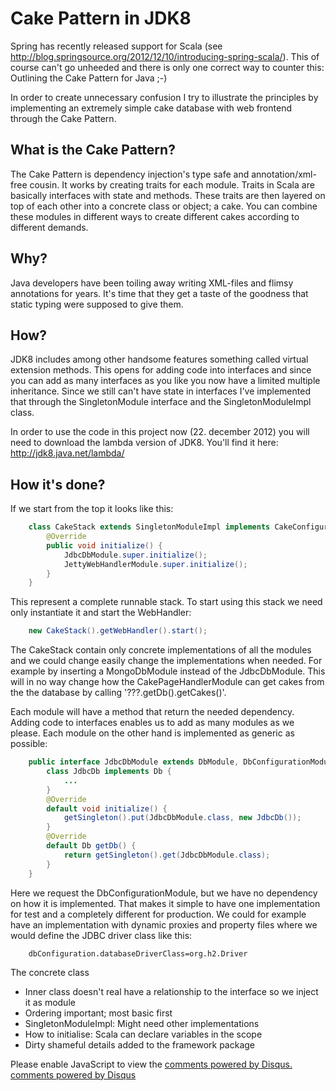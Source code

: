 # Cake Pattern in JDK8

Spring has recently released support for Scala (see http://blog.springsource.org/2012/12/10/introducing-spring-scala/).
This of course can't go unheeded and there is only one correct way to counter this: Outlining the Cake Pattern for Java
;-)

In order to create unnecessary confusion I try to illustrate the principles by implementing an extremely simple cake
database with web frontend through the Cake Pattern.

## What is the Cake Pattern?

The Cake Pattern is dependency injection's type safe and annotation/xml-free cousin. It works by creating traits for
each module. Traits in Scala are basically interfaces with state and methods. These traits are then layered on top of
each other into a concrete class or object; a cake. You can combine these modules in different ways to create different
cakes according to different demands.

## Why?

Java developers have been toiling away writing XML-files and flimsy annotations for years. It's time that they get a
taste of the goodness that static typing were supposed to give them.

## How?

JDK8 includes among other handsome features something called virtual extension methods. This opens for adding code into
interfaces and since you can add as many interfaces as you like you now have a limited multiple inheritance. Since we
still can't have state in interfaces I've implemented that through the SingletonModule interface and the
SingletonModuleImpl class.

In order to use the code in this project now (22. december 2012) you will need to download the lambda version of JDK8.
You'll find it here: http://jdk8.java.net/lambda/

## How it's done?

If we start from the top it looks like this:

```java
    class CakeStack extends SingletonModuleImpl implements CakeConfigurationModule, JdbcDbModule, CakePageHandlerModule, JettyWebHandlerModule {
        @Override
        public void initialize() {
            JdbcDbModule.super.initialize();
            JettyWebHandlerModule.super.initialize();
        }
    }
```

This represent a complete runnable stack. To start using this stack we need only instantiate it and start the WebHandler:

```java
    new CakeStack().getWebHandler().start();
```

The CakeStack contain only concrete implementations of all the modules and we could change easily change the
implementations when needed. For example by inserting a MongoDbModule instead of the JdbcDbModule. This will in  no way
change how the CakePageHandlerModule can get cakes from the the database by calling '???.getDb().getCakes()'.

Each module will have a method that return the needed dependency. Adding code to interfaces enables us to add as many
modules as we please. Each module on the other hand is implemented as generic as possible:

```java
    public interface JdbcDbModule extends DbModule, DbConfigurationModule, SingletonModule {
        class JdbcDb implements Db {
            ...
        }
        @Override
        default void initialize() {
            getSingleton().put(JdbcDbModule.class, new JdbcDb());
        }
        @Override
        default Db getDb() {
            return getSingleton().get(JdbcDbModule.class);
        }
    }
```

Here we request the DbConfigurationModule, but we have no dependency on how it is implemented. That makes it simple to
have one implementation for test and a completely different for production. We could for example have an implementation
with dynamic proxies and property files where we would define the JDBC driver class like this:

```properties
    dbConfiguration.databaseDriverClass=org.h2.Driver
```

The concrete class


* Inner class doesn't real have a relationship to the interface so we inject it as module
* Ordering important; most basic first
* SingletonModuleImpl: Might need other implementations
* How to initialise: Scala can declare variables in the scope
* Dirty shameful details added to the framework package

<div>
<div id="disqus_thread"></div>
<script type="text/javascript">
var disqus_shortname = 'cakedbjdk8poc';
(function() {
var dsq = document.createElement('script'); dsq.type = 'text/javascript'; dsq.async = true;
dsq.src = 'http://' + disqus_shortname + '.disqus.com/embed.js';
(document.getElementsByTagName('head')[0] || document.getElementsByTagName('body')[0]).appendChild(dsq);
})();
</script>
<noscript>Please enable JavaScript to view the <a href="http://disqus.com/?ref_noscript">comments powered by Disqus.</a></noscript>
<a href="http://disqus.com" class="dsq-brlink">comments powered by <span class="logo-disqus">Disqus</span></a>
</div>
